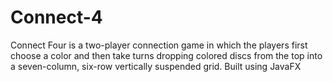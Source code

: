 # Connect-4
Connect Four is a two-player connection game in which the players first choose a color and then take turns dropping colored discs from the top into a seven-column, six-row vertically suspended grid. Built using JavaFX
